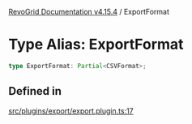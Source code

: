 [RevoGrid Documentation v4.15.4](README.md) / ExportFormat

# Type Alias: ExportFormat

```ts
type ExportFormat: Partial<CSVFormat>;
```

## Defined in

[src/plugins/export/export.plugin.ts:17](https://github.com/revolist/revogrid/blob/1645225511bdf49c1a62fd26a91ac5b7e1558fd9/src/plugins/export/export.plugin.ts#L17)
